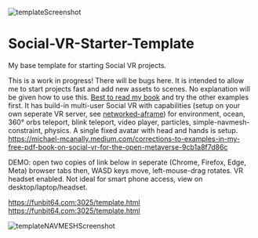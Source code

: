 
![templateScreenshot](https://user-images.githubusercontent.com/21044198/197547191-755748fd-4db3-4f92-8a39-e07635c3b612.jpg)

# Social-VR-Starter-Template
My base template for starting Social VR projects.


This is a work in progress!  There will be bugs here.
It is intended to allow me to start projects fast and add new assets to scenes. No explanation will be given how to use this. <a href="https://github.com/Mike-McAnally/SocialVRfortheMetaversewithA-FrameWebXR" target="_blank">Best to read my book</a> and try the other examples first. 
It has build-in multi-user Social VR with capabilities (setup on your own seperate VR server, see <a href="https://github.com/networked-aframe/networked-aframe" taget="_blank">networked-aframe</a>) for environment, ocean, 360° orbs teleport, blink teleport, video player, particles, simple-navmesh-constraint, physics.
A single fixed avatar with head and hands is setup.  https://michael-mcanally.medium.com/corrections-to-examples-in-my-free-pdf-book-on-social-vr-for-the-open-metaverse-9cb1a8f7d86c

DEMO:
open two copies of link below in seperate (Chrome, Firefox, Edge, Meta) browser tabs then,
WASD keys move, left-mouse-drag rotates.  VR headset enabled.  Not ideal for smart phone access, view on desktop/laptop/headset.

<a href="https://funbit64.com:3025/template.html" target="_blank">https://funbit64.com:3025/template.html</a><br>
<a href="https://funbit64.com:3025/template.html" target="_blank">https://funbit64.com:3025/template.html</a>


![templateNAVMESHScreenshot](https://user-images.githubusercontent.com/21044198/197547560-49bdbbb6-0e29-419c-bcfb-f19a28d2b0a2.jpg)

